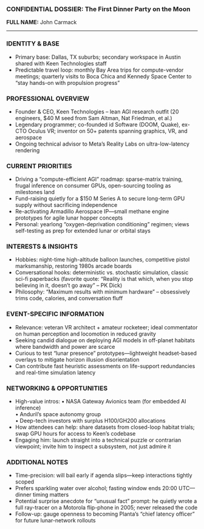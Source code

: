 ### CONFIDENTIAL DOSSIER: The First Dinner Party on the Moon

**FULL NAME:** John Carmack

---
### IDENTITY & BASE
- Primary base: Dallas, TX suburbs; secondary workspace in Austin shared with Keen Technologies staff
- Predictable travel loop: monthly Bay Area trips for compute-vendor meetings; quarterly visits to Boca Chica and Kennedy Space Center to “stay hands-on with propulsion progress”

### PROFESSIONAL OVERVIEW
- Founder & CEO, Keen Technologies – lean AGI research outfit (20 engineers, $40 M seed from Sam Altman, Nat Friedman, et al.)
- Legendary programmer; co-founded id Software (DOOM, Quake), ex-CTO Oculus VR; inventor on 50+ patents spanning graphics, VR, and aerospace
- Ongoing technical advisor to Meta’s Reality Labs on ultra-low-latency rendering

### CURRENT PRIORITIES
- Driving a “compute-efficient AGI” roadmap: sparse-matrix training, frugal inference on consumer GPUs, open-sourcing tooling as milestones land
- Fund-raising quietly for a $150 M Series A to secure long-term GPU supply without sacrificing independence
- Re-activating Armadillo Aerospace IP—small methane engine prototypes for agile lunar hopper concepts
- Personal: yearlong “oxygen-deprivation conditioning” regimen; views self-testing as prep for extended lunar or orbital stays

### INTERESTS & INSIGHTS
- Hobbies: night-time high-altitude balloon launches, competitive pistol marksmanship, restoring 1980s arcade boards
- Conversational hooks: deterministic vs. stochastic simulation, classic sci-fi paperbacks (favorite quote: “Reality is that which, when you stop believing in it, doesn’t go away” – PK Dick)
- Philosophy: “Maximum results with minimum hardware” – obsessively trims code, calories, and conversation fluff

### EVENT-SPECIFIC INFORMATION
- Relevance: veteran VR architect + amateur rocketeer; ideal commentator on human perception and locomotion in reduced gravity
- Seeking candid dialogue on deploying AGI models in off-planet habitats where bandwidth and power are scarce
- Curious to test “lunar presence” prototypes—lightweight headset-based overlays to mitigate horizon illusion disorientation
- Can contribute fast heuristic assessments on life-support redundancies and real-time simulation latency

### NETWORKING & OPPORTUNITIES
- High-value intros: 
  • NASA Gateway Avionics team (for embedded AI inference)  
  • Anduril’s space autonomy group  
  • Deep-tech investors with surplus H100/GH200 allocations
- How attendees can help: share datasets from closed-loop habitat trials; swap GPU hours for access to Keen’s codebase
- Engaging him: launch straight into a technical puzzle or contrarian viewpoint; invite him to inspect a subsystem, not just admire it

### ADDITIONAL NOTES
- Time-precision: will bail early if agenda slips—keep interactions tightly scoped
- Prefers sparkling water over alcohol; fasting window ends 20:00 UTC—dinner timing matters
- Potential surprise anecdote for “unusual fact” prompt: he quietly wrote a full ray-tracer on a Motorola flip-phone in 2005; never released the code
- Follow-up: gauge openness to becoming Planta’s “chief latency officer” for future lunar-network rollouts